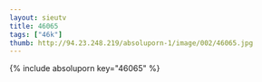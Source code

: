```yaml
--- 
layout: sieutv
title: 46065
tags: ["46k"]
thumb: http://94.23.248.219/absoluporn-1/image/002/46065.jpg
---
```

{% include absoluporn key="46065" %} 
